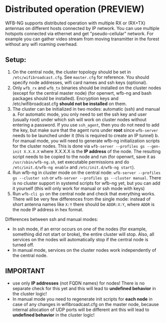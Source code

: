 # Distributed operation (PREVIEW)

WFB-NG supports distributed operation with multiple RX or (RX+TX) antennas on different hosts connected by IP network. You can use multiple hotspots connected
via ethernet and get "pseudo-cellular" network. For example you can gather video stream from moving transmitter in the forest without any wifi roaming overhead.

## Setup:

1. On the central node, the cluster topology should be set in `/etc/wifibroadcast.cfg`.  See `master.cfg` for reference.  You should specify node addresses, wifi card names and ssh keys (optional).
2. Only `wfb_rx` and `wfb_tx` binaries should be installed on the cluster nodes (except for the central master node) (for openwrt, wfb-ng and bash packages should be installed). Encryption keys and /etc/wifibroadcast.cfg **should not be installed** on them.
3. The cluster can be initialized in two modes: automatic (ssh) and manual
 a. For automatic mode, you only need to set the ssh key and user (usually root) under which ssh will work on cluster nodes without entering a password. If you use `ssh_agent`, then you do not need to add the key, but make sure that the agent runs under **root** since `wfb-server` needs to be launched under it (this is required to create an IP tunnel)
 b. For manual mode, you will need to generate wfb-ng initialization scripts for the cluster nodes. This is done via `wfb-server --profiles gs --gen-init X.X.X.X` where X.X.X.X is the **IP address** of the node. The resulting script needs to be copied to the node and run (for openwrt, save it as `/usr/sbin/wfb-ng.sh`, set executable permissions and do `/etc/init.d/wfb-ng enable` and `/etc/init.d/wfb-ng start`).
4. Run wfb-ng in cluster mode on the central node: `wfb-server --profiles gs --cluster ssh` or `wfb-server --profiles gs --cluster manual`. There is no cluster support in systemd scripts for wfb-ng yet, but you can add it yourself (this will only work for manual or ssh mode with keys)
5. Run `wfb-cli gs` on the central node and check that everything works. There will be very few differences from the single mode: instead of short antenna names like `X:Y` there should be `ADDR:X:Y`, where `ADDR` is the node IP address in hex format.

Differences between ssh and manual modes:

- In ssh mode, if an error occurs on one of the nodes (for example, something did not start or broke), the entire cluster will stop. Also, all services on the nodes will automatically stop if the central node is turned off.
- In manual mode, services on the cluster nodes work independently of the central node.

## **IMPORTANT**
- use only **IP addresses** (not FQDN names) for nodes! There is no separate check for this yet and this will lead to **undefined behavior** in the cluster logic!
- In manual mode you need to regenerate init scripts for **each node**  in case of any changes in wifibroadcast.cfg on the master node, because internal allocation of UDP ports will be different ant this will lead to **undefined behavior** in the cluster logic!
